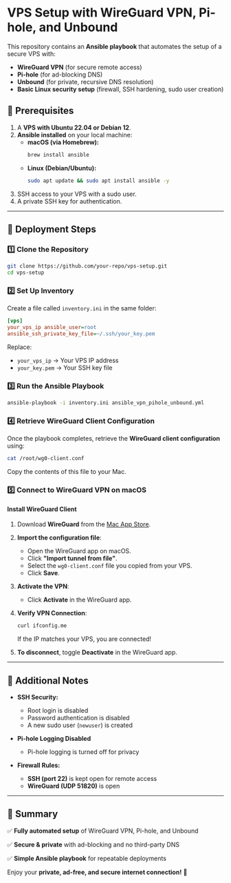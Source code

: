 # VPS Setup with WireGuard VPN, Pi-hole, and Unbound

This repository contains an **Ansible playbook** that automates the setup of a secure VPS with:
- **WireGuard VPN** (for secure remote access)
- **Pi-hole** (for ad-blocking DNS)
- **Unbound** (for private, recursive DNS resolution)
- **Basic Linux security setup** (firewall, SSH hardening, sudo user creation)

## 📌 Prerequisites
1. A **VPS with Ubuntu 22.04 or Debian 12**.
2. **Ansible installed** on your local machine:
   - **macOS (via Homebrew):**
     ```bash
     brew install ansible
     ```
   - **Linux (Debian/Ubuntu):**
     ```bash
     sudo apt update && sudo apt install ansible -y
     ```
3. SSH access to your VPS with a sudo user.
4. A private SSH key for authentication.

---

## 🚀 Deployment Steps

### 1️⃣ **Clone the Repository**
```bash
git clone https://github.com/your-repo/vps-setup.git
cd vps-setup
```

### 2️⃣ **Set Up Inventory**
Create a file called `inventory.ini` in the same folder:
```ini
[vps]
your_vps_ip ansible_user=root 
ansible_ssh_private_key_file=~/.ssh/your_key.pem
```
Replace:
- `your_vps_ip` → Your VPS IP address
- `your_key.pem` → Your SSH key file

### 3️⃣ **Run the Ansible Playbook**
```bash
ansible-playbook -i inventory.ini ansible_vpn_pihole_unbound.yml
```

### 4️⃣ **Retrieve WireGuard Client Configuration**
Once the playbook completes, retrieve the **WireGuard client configuration** using:
```bash
cat /root/wg0-client.conf
```
Copy the contents of this file to your Mac.

### 5️⃣ **Connect to WireGuard VPN on macOS**
#### **Install WireGuard Client**
1. Download **WireGuard** from the [Mac App Store](https://apps.apple.com/us/app/wireguard/id1451685025?mt=12).

2. **Import the configuration file**:
   - Open the WireGuard app on macOS.
   - Click **"Import tunnel from file"**.
   - Select the `wg0-client.conf` file you copied from your VPS.
   - Click **Save**.

3. **Activate the VPN**:
   - Click **Activate** in the WireGuard app.

4. **Verify VPN Connection**:
   ```bash
   curl ifconfig.me
   ```
   If the IP matches your VPS, you are connected!

5. **To disconnect**, toggle **Deactivate** in the WireGuard app.

---

## 🔧 Additional Notes
- **SSH Security:**
  - Root login is disabled
  - Password authentication is disabled
  - A new sudo user (`newuser`) is created

- **Pi-hole Logging Disabled**
  - Pi-hole logging is turned off for privacy

- **Firewall Rules:**
  - **SSH (port 22)** is kept open for remote access
  - **WireGuard (UDP 51820)** is open
  
---

## 🎯 Summary
✅ **Fully automated setup** of WireGuard VPN, Pi-hole, and Unbound

✅ **Secure & private** with ad-blocking and no third-party DNS

✅ **Simple Ansible playbook** for repeatable deployments

Enjoy your **private, ad-free, and secure internet connection!** 🚀
